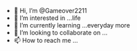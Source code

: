 - 👋 Hi, I’m @Gameover2211
- 👀 I’m interested in ...life
- 🌱 I’m currently learning ...everyday more
- 💞️ I’m looking to collaborate on ...
- 📫 How to reach me ...

<!---
Gameover2211/Gameover2211 is a ✨ special ✨ repository because its `README.md` (this file) appears on your GitHub profile.
You can click the Preview link to take a look at your changes.
--->
